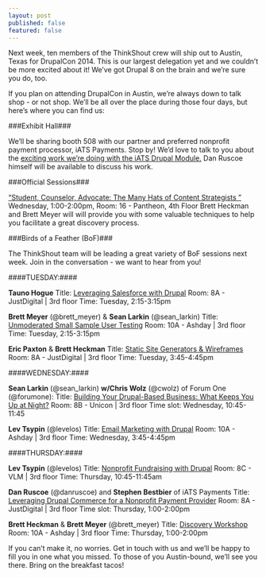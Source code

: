 ```yaml
---
layout: post
published: false
featured: false
---
```



Next week, ten members of the ThinkShout crew will ship out to Austin, Texas for DrupalCon 2014. This is our largest delegation yet and we couldn’t be more excited about it! We’ve got Drupal 8 on the brain and we’re sure you do, too. 

If you plan on attending DrupalCon in Austin, we’re always down to talk shop - or not shop. We’ll be all over the place during those four days, but here’s where you can find us:

###Exhibit Hall###

We’ll be sharing booth 508 with our partner and preferred nonprofit payment processor, iATS Payments. Stop by! We’d love to talk to you about the [exciting work we’re doing with the iATS Drupal Module.](http://thinkshout.com/blog/2014/05/commerce-iats-2-0/) Dan Ruscoe himself will be available to discuss his work. 


###Official Sessions###

[“Student, Counselor, Advocate: The Many Hats of Content Strategists ”](https://austin2014.drupal.org/session/student-counselor-advocate-many-hats-content-strategists)
Wednesday, 1:00-2:00pm, 
Room: 16 - Pantheon, 4th Floor
Brett Heckman and Brett Meyer will will provide you with some valuable techniques to help you facilitate a great discovery process.


###Birds of a Feather (BoF)###

The ThinkShout team will be leading a great variety of BoF sessions next week. Join in the conversation - we want to hear from you!

####TUESDAY:####

**Tauno Hogue**
Title: [Leveraging Salesforce with Drupal](https://austin2014.drupal.org/bof/leveraging-salesforce-drupal)
Room: 8A - JustDigital | 3rd floor
Time: Tuesday, 2:15-3:15pm

**Brett Meyer** (@brett_meyer) & **Sean Larkin** (@sean_larkin)
Title: [Unmoderated Small Sample User Testing](https://austin2014.drupal.org/bof/unmoderated-small-sample-user-testing)
Room: 10A - Ashday | 3rd floor
Time: Tuesday, 2:15-3:15pm

**Eric Paxton** & **Brett Heckman**
Title: [Static Site Generators & Wireframes](https://austin2014.drupal.org/bof/static-site-generators-and-wireframes)
Room: 8A - JustDigital | 3rd floor
Time: Tuesday, 3:45-4:45pm

####WEDNESDAY:####

**Sean Larkin** (@sean_larkin) **w/Chris Wolz** (@cwolz) of Forum One (@forumone):
Title: [Building Your Drupal-Based Business: What Keeps You Up at Night?](https://austin2014.drupal.org/bof/building-your-drupal-based-business-what-keeps-you-night)
Room: 8B - Unicon | 3rd floor
Time slot: Wednesday, 10:45-11:45

**Lev Tsypin** (@levelos)
Title: [Email Marketing with Drupal](https://austin2014.drupal.org/bof/email-marketing-mailchimp-1)
Room: 10A - Ashday | 3rd floor
Time: Wednesday, 3:45-4:45pm

####THURSDAY:####

**Lev Tsypin** (@levelos)
Title: [Nonprofit Fundraising with Drupal](https://austin2014.drupal.org/bof/nonprofit-fundraising-drupal)
Room: 8C - VLM | 3rd floor
Time: Thursday, 10:45-11:45am

**Dan Ruscoe** (@danruscoe) and **Stephen Bestbier** of iATS Payments
Title: [Leveraging Drupal Commerce for a Nonprofit Payment Provider](https://austin2014.drupal.org/bof/leveraging-drupal-commerce-nonprofit-payment-provider)
Room: 8A - JustDigital | 3rd floor
Time slot: Thursday, 1:00-2:00pm

**Brett Heckman**  & **Brett Meyer** (@brett_meyer)
Title:  [Discovery Workshop](https://austin2014.drupal.org/bof/discovery-workshop-many-hats-content-strategists)
Room: 10A - Ashday | 3rd floor
Time: Thursday, 1:00-2:00pm

If you can’t make it, no worries. Get in touch with us and we’ll be happy to fill you in one what you missed. To those of you Austin-bound, we’ll see you there. Bring on the breakfast tacos!
